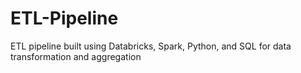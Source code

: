 # ETL-Pipeline
ETL pipeline built using Databricks, Spark, Python, and SQL for data transformation and aggregation
